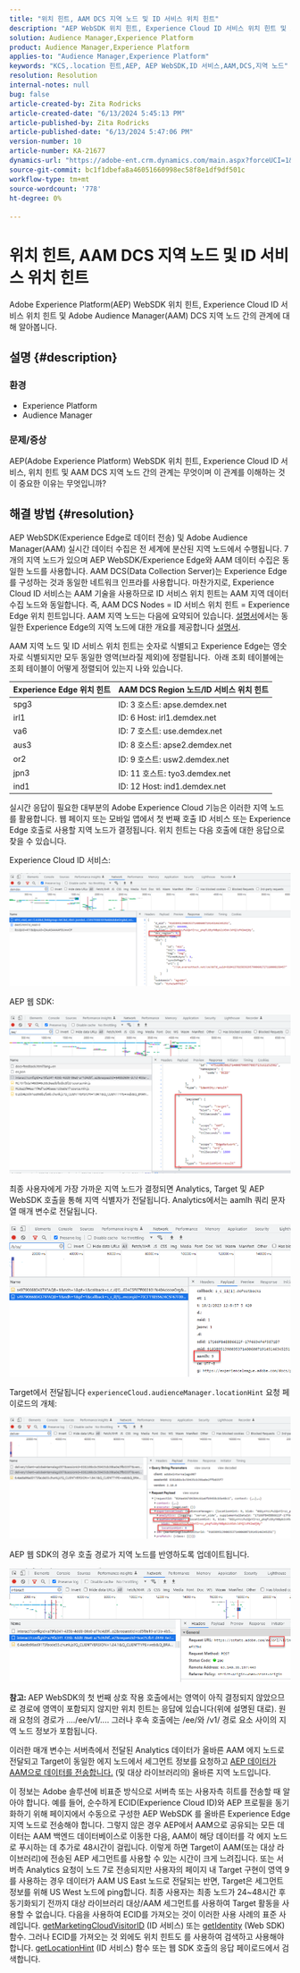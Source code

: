 ```yaml
---
title: "위치 힌트, AAM DCS 지역 노드 및 ID 서비스 위치 힌트"
description: "AEP WebSDK 위치 힌트, Experience Cloud ID 서비스 위치 힌트 및 AAM DCS 지역 노드 간의 관계에 대해 알아봅니다."
solution: Audience Manager,Experience Platform
product: Audience Manager,Experience Platform
applies-to: "Audience Manager,Experience Platform"
keywords: "KCS,.location 힌트,AEP, AEP WebSDK,ID 서비스,AAM,DCS,지역 노드"
resolution: Resolution
internal-notes: null
bug: false
article-created-by: Zita Rodricks
article-created-date: "6/13/2024 5:45:13 PM"
article-published-by: Zita Rodricks
article-published-date: "6/13/2024 5:47:06 PM"
version-number: 10
article-number: KA-21677
dynamics-url: "https://adobe-ent.crm.dynamics.com/main.aspx?forceUCI=1&pagetype=entityrecord&etn=knowledgearticle&id=180f85aa-ac29-ef11-840a-002248084fbb"
source-git-commit: bc1f1dbefa8a46051660998ec58f8e1df9df501c
workflow-type: tm+mt
source-wordcount: '778'
ht-degree: 0%

---
```


# 위치 힌트, AAM DCS 지역 노드 및 ID 서비스 위치 힌트


Adobe Experience Platform(AEP) WebSDK 위치 힌트, Experience Cloud ID 서비스 위치 힌트 및 Adobe Audience Manager(AAM) DCS 지역 노드 간의 관계에 대해 알아봅니다.

## 설명 {#description}


### <b>환경</b>

- Experience Platform
- Audience Manager


### 문제/증상

AEP(Adobe Experience Platform) WebSDK 위치 힌트, Experience Cloud ID 서비스, 위치 힌트 및 AAM DCS 지역 노드 간의 관계는 무엇이며 이 관계를 이해하는 것이 중요한 이유는 무엇입니까?


## 해결 방법 {#resolution}


AEP WebSDK(Experience Edge로 데이터 전송) 및 Adobe Audience Manager(AAM) 실시간 데이터 수집은 전 세계에 분산된 지역 노드에서 수행됩니다. 7개의 지역 노드가 있으며 AEP WebSDK/Experience Edge와 AAM 데이터 수집은 동일한 노드를 사용합니다. AAM DCS(Data Collection Server)는 Experience Edge를 구성하는 것과 동일한 네트워크 인프라를 사용합니다. 마찬가지로, Experience Cloud ID 서비스는 AAM 기술을 사용하므로 ID 서비스 위치 힌트는 AAM 지역 데이터 수집 노드와 동일합니다. 즉, AAM DCS Nodes = ID 서비스 위치 힌트 = Experience Edge 위치 힌트입니다. AAM 지역 노드는 다음에 요약되어 있습니다. [설명서](https://experienceleague.adobe.com/docs/audience-manager/user-guide/api-and-sdk-code/dcs/dcs-api-reference/dcs-regions.html?lang=en)에서는 동일한 Experience Edge의 지역 노드에 대한 개요를 제공합니다 [설명서](https://experienceleague.adobe.com/docs/experience-platform/edge-network-server-api/location-hints.html?lang=en).

AAM 지역 노드 및 ID 서비스 위치 힌트는 숫자로 식별되고 Experience Edge는 영숫자로 식별되지만 모두 동일한 영역(브라질 제외)에 정렬됩니다.  아래 조회 테이블에는 조회 테이블이 어떻게 정렬되어 있는지 나와 있습니다.


| Experience Edge 위치 힌트 | AAM DCS Region 노드/ID 서비스 위치 힌트 |
| --- | --- |
| spg3 | ID: 3 호스트: apse.demdex.net |
| irl1 | ID: 6 Host: irl1.demdex.net |
| va6 | ID: 7 호스트: use.demdex.net |
| aus3 | ID: 8 호스트: apse2.demdex.net |
| or2 | ID: 9 호스트: usw2.demdex.net |
| jpn3 | ID: 11 호스트: tyo3.demdex.net |
| ind1 | ID: 12 Host: ind1.demdex.net |


실시간 응답이 필요한 대부분의 Adobe Experience Cloud 기능은 이러한 지역 노드를 활용합니다. 웹 페이지 또는 모바일 앱에서 첫 번째 호출 ID 서비스 또는 Experience Edge 호출로 사용할 지역 노드가 결정됩니다. 위치 힌트는 다음 호출에 대한 응답으로 찾을 수 있습니다.

Experience Cloud ID 서비스:

![](assets/e80a1235-77bf-ed11-83ff-6045bd006239.png)



AEP 웹 SDK:

![](assets/8f50cbb3-75bf-ed11-83ff-6045bd006239.png)

최종 사용자에게 가장 가까운 지역 노드가 결정되면 Analytics, Target 및 AEP WebSDK 호출을 통해 지역 식별자가 전달됩니다. Analytics에서는 aamlh 쿼리 문자열 매개 변수로 전달됩니다.

![](assets/33af14ff-77bf-ed11-83ff-6045bd006239.png)

Target에서 전달됩니다 `experienceCloud.audienceManager.locationHint` 요청 페이로드의 개체:

![](assets/dce94437-78bf-ed11-83ff-6045bd006239.png)

AEP 웹 SDK의 경우 호출 경로가 지역 노드를 반영하도록 업데이트됩니다.

![](assets/8245a050-79bf-ed11-83ff-6045bd006239.png)

<b>참고: </b>AEP WebSDK의 첫 번째 상호 작용 호출에서는 영역이 아직 결정되지 않았으므로 경로에 영역이 포함되지 않지만 위치 힌트는 응답에 있습니다(위에 설명된 대로). 원래 요청의 경로가 ..../ee/v1/.... 그러나 후속 호출에는 /ee/와 /v1/ 경로 요소 사이의 지역 노드 정보가 포함됩니다.

이러한 매개 변수는 서버측에서 전달된 Analytics 데이터가 올바른 AAM 에지 노드로 전달되고 Target이 동일한 에지 노드에서 세그먼트 정보를 요청하고 [AEP 데이터가 AAM으로 데이터를 전송합니다.](https://experienceleague.adobe.com/docs/audience-manager/user-guide/implementation-integration-guides/integration-experience-platform/aam-aep-audience-sharing.html?lang=en) (및 대상 라이브러리의) 올바른 지역 노드입니다.

이 정보는 Adobe 솔루션에 비표준 방식으로 서버측 또는 사용자측 히트를 전송할 때 알아야 합니다. 예를 들어, 순수하게 ECID(Experience Cloud ID)와 AEP 프로필을 동기화하기 위해 페이지에서 수동으로 구성한 AEP WebSDK 를 올바른 Experience Edge 지역 노드로 전송해야 합니다. 그렇지 않은 경우 AEP에서 AAM으로 공유되는 모든 데이터는 AAM 백엔드 데이터베이스로 이동한 다음, AAM이 해당 데이터를 각 에지 노드로 푸시하는 데 추가로 48시간이 걸립니다. 이렇게 하면 Target이 AAM(또는 대상 라이브러리)에 전송된 AEP 세그먼트를 사용할 수 있는 시간이 크게 느려집니다. 또는 서버측 Analytics 요청이 노드 7로 전송되지만 사용자의 페이지 내 Target 구현이 영역 9를 사용하는 경우 데이터가 AAM US East 노드로 전달되는 반면, Target은 세그먼트 정보를 위해 US West 노드에 ping합니다. 최종 사용자는 최종 노드가 24~48시간 후 동기화되기 전까지 대상 라이브러리 대상/AAM 세그먼트를 사용하여 Target 활동을 사용할 수 없습니다. 다음을 사용하여 ECID를 가져오는 것이 이러한 사용 사례의 표준 사례입니다. [getMarketingCloudVisitorID](https://experienceleague.adobe.com/docs/id-service/using/id-service-api/methods/getmcvid.html?lang=en) (ID 서비스) 또는 [getIdentity](https://experienceleague.adobe.com/docs/experience-platform/edge/extension/accessing-the-ecid.html?lang=en) (Web SDK) 함수. 그러나 ECID를 가져오는 것 외에도 위치 힌트도 를 사용하여 검색하고 사용해야 합니다. [getLocationHint](https://experienceleague.adobe.com/docs/id-service/using/id-service-api/methods/getlocationhint.html?lang=en) (ID 서비스) 함수 또는 웹 SDK 호출의 응답 페이로드에서 검색합니다.








